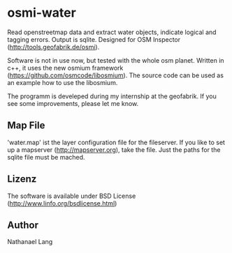 # osmi-water
Read openstreetmap data and extract water objects, indicate logical and tagging errors. Output is sqlite. Designed for OSM Inspector (http://tools.geofabrik.de/osmi).

Software is not in use now, but tested with the whole osm planet. Written in c++, it uses the new osmium framework (https://github.com/osmcode/libosmium). The source code can be used as an example how to use the libosmium.

The programm is develeped during my internship at the geofabrik. If you see some improvements, please let me know.

## Map File

'water.map' ist the layer configuration file for the fileserver. If you like to set up a mapserver (http://mapserver.org), take the file. Just the paths for the sqlite file must be mached.

## Lizenz

The software is available under BSD License (http://www.linfo.org/bsdlicense.html)

## Author
Nathanael Lang
